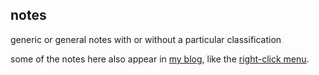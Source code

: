 ## notes
generic or general notes with or without a particular classification

some of the notes here also appear in [my blog](https://www.pimp-my-rig.com/), like the [right-click menu](https://www.pimp-my-rig.com/2017/08/tweak-customized-right-click-menu.html).
